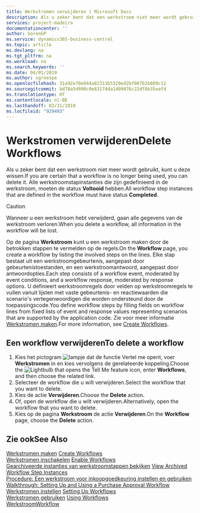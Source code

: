 ```yaml
---
title: Werkstromen verwijderen | Microsoft Docs
description: Als u zeker bent dat een werkstroom niet meer wordt gebruikt, kunt u deze wissen. Alle werkstroomstapinstanties die zijn gedefinieerd in de werkstroom, moeten de status **Voltooid** hebben.
services: project-madeira
documentationcenter: ''
author: SorenGP
ms.service: dynamics365-business-central
ms.topic: article
ms.devlang: na
ms.tgt_pltfrm: na
ms.workload: na
ms.search.keywords: ''
ms.date: 04/01/2019
ms.author: sgroespe
ms.openlocfilehash: 31a92e70e044a82313b5329ed2bf007b2b809c11
ms.sourcegitcommit: bd78a5d990c9e83174da1409076c22df8b35eafd
ms.translationtype: HT
ms.contentlocale: nl-BE
ms.lasthandoff: 03/31/2019
ms.locfileid: "929493"
---
```

# <a name="delete-workflows"></a><span data-ttu-id="f7862-104">Werkstromen verwijderen</span><span class="sxs-lookup"><span data-stu-id="f7862-104">Delete Workflows</span></span>
<span data-ttu-id="f7862-105">Als u zeker bent dat een werkstroom niet meer wordt gebruikt, kunt u deze wissen.</span><span class="sxs-lookup"><span data-stu-id="f7862-105">If you are certain that a workflow is no longer being used, you can delete it.</span></span> <span data-ttu-id="f7862-106">Alle werkstroomstapinstanties die zijn gedefinieerd in de werkstroom, moeten de status **Voltooid** hebben.</span><span class="sxs-lookup"><span data-stu-id="f7862-106">All workflow step instances that are defined in the workflow must have status **Completed**.</span></span>  

> [!CAUTION]  
>  <span data-ttu-id="f7862-107">Wanneer u een werkstroom hebt verwijderd, gaan alle gegevens van de werkstroom verloren.</span><span class="sxs-lookup"><span data-stu-id="f7862-107">When you delete a workflow, all information in the workflow will be lost.</span></span>  

 <span data-ttu-id="f7862-108">Op de pagina **Werkstroom** kunt u een werkstroom maken door de betrokken stappen te vermelden op de regels.</span><span class="sxs-lookup"><span data-stu-id="f7862-108">On the **Workflow** page, you create a workflow by listing the involved steps on the lines.</span></span> <span data-ttu-id="f7862-109">Elke stap bestaat uit een werkstroomgebeurtenis, aangepast door gebeurtenistoestanden, en een werkstroomantwoord, aangepast door antwoordopties.</span><span class="sxs-lookup"><span data-stu-id="f7862-109">Each step consists of a workflow event, moderated by event conditions, and a workflow response, moderated by response options.</span></span> <span data-ttu-id="f7862-110">U definieert werkstroomregels door velden op werkstroomregels te vullen vanuit lijsten met vaste gebeurtenis- en reactiewaarden die scenario's vertegenwoordigen die worden ondersteund door de toepassingscode.</span><span class="sxs-lookup"><span data-stu-id="f7862-110">You define workflow steps by filling fields on workflow lines from fixed lists of event and response values representing scenarios that are supported by the application code.</span></span> <span data-ttu-id="f7862-111">Zie voor meer informatie [Werkstromen maken](across-how-to-create-workflows.md).</span><span class="sxs-lookup"><span data-stu-id="f7862-111">For more information, see [Create Workflows](across-how-to-create-workflows.md).</span></span>  

## <a name="to-delete-a-workflow"></a><span data-ttu-id="f7862-112">Een workflow verwijderen</span><span class="sxs-lookup"><span data-stu-id="f7862-112">To delete a workflow</span></span>  
1.  <span data-ttu-id="f7862-113">Kies het pictogram ![lampje dat de functie Vertel me opent](media/ui-search/search_small.png "Vertel me wat u wilt doen"), voer **Werkstromen** in en kies vervolgens de gerelateerde koppeling.</span><span class="sxs-lookup"><span data-stu-id="f7862-113">Choose the ![Lightbulb that opens the Tell Me feature](media/ui-search/search_small.png "Tell me what you want to do") icon, enter **Workflows**, and then choose the related link.</span></span>  
2.  <span data-ttu-id="f7862-114">Selecteer de workflow die u wilt verwijderen.</span><span class="sxs-lookup"><span data-stu-id="f7862-114">Select the workflow that you want to delete.</span></span>  
3.  <span data-ttu-id="f7862-115">Kies de actie **Verwijderen**.</span><span class="sxs-lookup"><span data-stu-id="f7862-115">Choose the **Delete** action.</span></span>  
4.  <span data-ttu-id="f7862-116">Of, open de workflow die u wilt verwijderen.</span><span class="sxs-lookup"><span data-stu-id="f7862-116">Alternatively, open the workflow that you want to delete.</span></span>  
5.  <span data-ttu-id="f7862-117">Kies op de pagina **Werkstroom** de actie **Verwijderen**.</span><span class="sxs-lookup"><span data-stu-id="f7862-117">On the **Workflow** page, choose the **Delete** action.</span></span>  

## <a name="see-also"></a><span data-ttu-id="f7862-118">Zie ook</span><span class="sxs-lookup"><span data-stu-id="f7862-118">See Also</span></span>  
 <span data-ttu-id="f7862-119">[Werkstromen maken](across-how-to-create-workflows.md) </span><span class="sxs-lookup"><span data-stu-id="f7862-119">[Create Workflows](across-how-to-create-workflows.md) </span></span>  
 <span data-ttu-id="f7862-120">[Werkstromen inschakelen](across-how-to-enable-workflows.md) </span><span class="sxs-lookup"><span data-stu-id="f7862-120">[Enable Workflows](across-how-to-enable-workflows.md) </span></span>  
 <span data-ttu-id="f7862-121">[Gearchiveerde instanties van werkstroomstappen bekijken](across-how-to-view-archived-workflow-step-instances.md) </span><span class="sxs-lookup"><span data-stu-id="f7862-121">[View Archived Workflow Step Instances](across-how-to-view-archived-workflow-step-instances.md) </span></span>  
 <span data-ttu-id="f7862-122">[Procedure: Een werkstroom voor inkoopgoedkeuring instellen en gebruiken](walkthrough-setting-up-and-using-a-purchase-approval-workflow.md) </span><span class="sxs-lookup"><span data-stu-id="f7862-122">[Walkthrough: Setting Up and Using a Purchase Approval Workflow](walkthrough-setting-up-and-using-a-purchase-approval-workflow.md) </span></span>  
 <span data-ttu-id="f7862-123">[Werkstromen instellen](across-set-up-workflows.md) </span><span class="sxs-lookup"><span data-stu-id="f7862-123">[Setting Up Workflows](across-set-up-workflows.md) </span></span>  
 <span data-ttu-id="f7862-124">[Werkstromen gebruiken](across-use-workflows.md) </span><span class="sxs-lookup"><span data-stu-id="f7862-124">[Using Workflows](across-use-workflows.md) </span></span>  
 [<span data-ttu-id="f7862-125">Werkstroom</span><span class="sxs-lookup"><span data-stu-id="f7862-125">Workflow</span></span>](across-workflow.md)   
